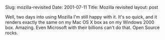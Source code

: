 Slug: mozilla-revisited
Date: 2001-07-11
Title: Mozilla revisited
layout: post

Well, two days into using Mozilla I&#39;m still happy with it. It&#39;s so quick, and it renders exactly the same on my Mac OS X box as on my Windows 2000 box. Amazing. Even Microsoft with their billions can&#39;t do that. Open Source rocks.
